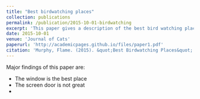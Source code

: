 ```yaml
---
title: "Best birdwatching places"
collection: publications
permalink: /publication/2015-10-01-birdwatching
excerpt: 'This paper gives a description of the best bird watching places around the apartment'
date: 2015-10-01
venue: 'Journal of Cats'
paperurl: 'http://academicpages.github.io/files/paper1.pdf'
citation: 'Murphy, Flame. (2015). &quot;Best Birdwatching Places&quot; <i>Journal of Cats</i>. 1(1).'
---
```

Major findings of this paper are:
- The window is the best place
- The screen door is not great
- 
